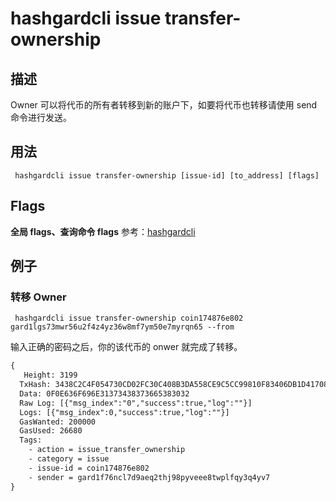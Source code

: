 # hashgardcli issue transfer-ownership

## 描述
Owner 可以将代币的所有者转移到新的账户下，如要将代币也转移请使用 send 命令进行发送。

## 用法
```shell
 hashgardcli issue transfer-ownership [issue-id] [to_address] [flags]
```
## Flags

 **全局 flags、查询命令 flags** 参考：[hashgardcli](../README.md)

## 例子

### 转移 Owner
```shell
 hashgardcli issue transfer-ownership coin174876e802 gard1lgs73mwr56u2f4z4yz36w8mf7ym50e7myrqn65 --from
```
输入正确的密码之后，你的该代币的 onwer 就完成了转移。
```txt
{
   Height: 3199
  TxHash: 3438C2C4F054730CD02FC30C408B3DA558CE9C5CC99810F83406DB1D41708CC9
  Data: 0F0E636F696E31373438373665383032
  Raw Log: [{"msg_index":"0","success":true,"log":""}]
  Logs: [{"msg_index":0,"success":true,"log":""}]
  GasWanted: 200000
  GasUsed: 26680
  Tags:
    - action = issue_transfer_ownership
    - category = issue
    - issue-id = coin174876e802
    - sender = gard1f76ncl7d9aeq2thj98pyveee8twplfqy3q4yv7
}
```

